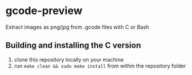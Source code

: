 gcode-preview
=============

Extract images as png/jpg from .gcode files with C or Bash


Building and installing the C version
-------------------------------------

1. clone this repository locally on your machine
2. run `make clean && sudo make install` from within the repository folder


